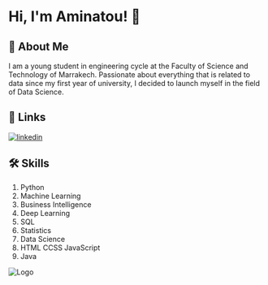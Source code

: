 
# Hi, I'm Aminatou! 👋


## 🚀 About Me
I am a young student in engineering cycle at the Faculty of Science and Technology of Marrakech.
Passionate about everything that is related to data since my first year of university, I decided to launch myself in the field of Data Science.

## 🔗 Links
[![linkedin](https://img.shields.io/badge/linkedin-0A66C2?style=for-the-badge&logo=linkedin&logoColor=white)](https://www.linkedin.com/in/aminatou-hamissou-2b492a21a/)



## 🛠 Skills
1. Python
2. Machine Learning
3. Business Intelligence
4. Deep Learning
5. SQL
6. Statistics
7. Data Science
8. HTML CCSS JavaScript
9. Java


![Logo](https://dev-to-uploads.s3.amazonaws.com/uploads/articles/th5xamgrr6se0x5ro4g6.png)

